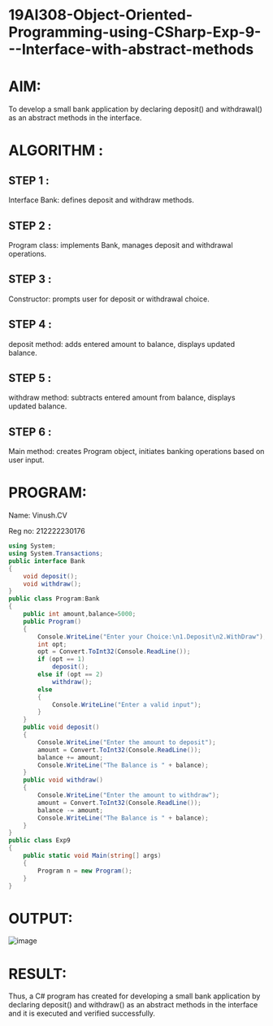 # 19AI308-Object-Oriented-Programming-using-CSharp-Exp-9---Interface-with-abstract-methods

# AIM:
To develop a small bank application by declaring deposit() and withdrawal() as an abstract methods in the interface. 

# ALGORITHM :
## STEP 1 :
Interface Bank: defines deposit and withdraw methods.

## STEP 2 :
Program class: implements Bank, manages deposit and withdrawal operations.

## STEP 3 :
Constructor: prompts user for deposit or withdrawal choice.

## STEP 4 :
deposit method: adds entered amount to balance, displays updated balance.

## STEP 5 :
withdraw method: subtracts entered amount from balance, displays updated balance.

## STEP 6 :
Main method: creates Program object, initiates banking operations based on user input.

# PROGRAM:

Name: Vinush.CV

Reg no: 212222230176
```c#
using System;
using System.Transactions;
public interface Bank
{
    void deposit();
    void withdraw();
}
public class Program:Bank
{
    public int amount,balance=5000;
    public Program()
    {
        Console.WriteLine("Enter your Choice:\n1.Deposit\n2.WithDraw");
        int opt;
        opt = Convert.ToInt32(Console.ReadLine());
        if (opt == 1)
            deposit();
        else if (opt == 2)
            withdraw();
        else
        {
            Console.WriteLine("Enter a valid input");
        }
    }
    public void deposit()
    {
        Console.WriteLine("Enter the amount to deposit");
        amount = Convert.ToInt32(Console.ReadLine());
        balance += amount;
        Console.WriteLine("The Balance is " + balance);
    }
    public void withdraw()
    {
        Console.WriteLine("Enter the amount to withdraw");
        amount = Convert.ToInt32(Console.ReadLine());
        balance -= amount;
        Console.WriteLine("The Balance is " + balance);
    }
}
public class Exp9
{
    public static void Main(string[] args)
    {
        Program n = new Program();
    }
}
```
# OUTPUT:

![image](https://github.com/vinushcv/19AI308-Object-Oriented-Programming-using-CSharp-Exp-9---Interface-with-abstract-methods/assets/113975318/0d7b2171-97ac-4258-b53b-dad3c41c7a47)


# RESULT:
Thus, a C# program has created for developing a small bank application by declaring deposit() and withdraw() as an abstract methods in the interface and it is executed and verified successfully.
